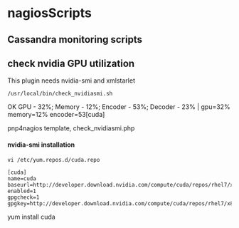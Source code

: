# nagiosScripts
## Cassandra monitoring scripts

## check nvidia GPU utilization
This plugin needs nvidia-smi and xmlstarlet
```
/usr/local/bin/check_nvidiasmi.sh
```
OK GPU - 32%; Memory - 12%; Encoder - 53%; Decoder - 23% | gpu=32% memory=12% encoder=53[cuda]

pnp4nagios template,
check_nvidiasmi.php

#### nvidia-smi installation

```
vi /etc/yum.repos.d/cuda.repo
```

```
[cuda]
name=cuda
baseurl=http://developer.download.nvidia.com/compute/cuda/repos/rhel7/x86_64
enabled=1
gpgcheck=1
gpgkey=http://developer.download.nvidia.com/compute/cuda/repos/rhel7/x86_64/7fa2af80.pub
```
yum install cuda
